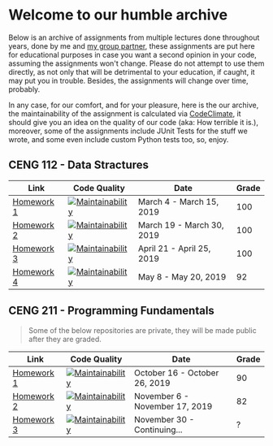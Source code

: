 # Welcome to our humble archive

Below is an archive of assignments from multiple lectures done throughout years, done by me and [my group partner](https://github.com/oquzhax), these assignments are put here for educational purposes in case you want a second opinion in your code, assuming the assignments won't change. Please do not attempt to use them directly, as not only that will be detrimental to your education, if caught, it may put you in trouble. Besides, the assignments will change over time, probably.

In any case, for our comfort, and for your pleasure, here is the our archive, the maintainability of the assignment is calculated via [CodeClimate](https://codeclimate.com), it should give you an idea on the quality of our code (aka: How terrible it is.), moreover, some of the assignments include JUnit Tests for the stuff we wrote, and some even include custom Python tests too, so, enjoy.

## CENG 112 - Data Stractures

Link | Code Quality | Date | Grade
-----|--------------|------ | -----
[Homework 1](https://github.com/ambertide/G10_CENG211_HW1) | [![Maintainability](https://img.shields.io/codeclimate/maintainability/ambertide/G10_CENG211_HW1?label=%20)](https://codeclimate.com/github/ambertide/G10_CENG211_HW1/maintainability) | March 4 - March 15, 2019 | 100
[Homework 2](https://github.com/ambertide/G10_CENG112_HW2) | [![Maintainability](https://img.shields.io/codeclimate/maintainability/ambertide/G10_CENG112_HW2?label=%20)](https://codeclimate.com/github/ambertide/G10_CENG112_HW2/maintainability) | March 19 - March 30, 2019 | 100
[Homework 3](https://github.com/oquzhax/G10_CENG112_HW3) | [![Maintainability](https://img.shields.io/codeclimate/maintainability/oquzhax/G10_CENG112_HW3?label=%20)](https://codeclimate.com/github/oquzhax/G10_CENG112_HW3/maintainability) | April 21 - April 25, 2019 | 100
[Homework 4](https://github.com/ambertide/G10_CENG112_HW4) | [![Maintainability](https://img.shields.io/codeclimate/maintainability/ambertide/G10_CENG112_HW4?label=%20)](https://codeclimate.com/github/ambertide/G10_CENG112_HW4/maintainability) | May 8 - May 20, 2019 | 92

## CENG 211 - Programming Fundamentals

> Some of the below repositories are private, they will be made public after they are graded.

Link | Code Quality | Date | Grade
-----|------------- |------ | -----
[Homework 1](https://github.com/ambertide/G03_CENG211_HW1) | [![Maintainability](https://img.shields.io/codeclimate/maintainability/ambertide/G03_CENG211_HW1?label=%20)](https://codeclimate.com/github/ambertide/G03_CENG211_HW1/maintainability) | October 16 - October 26, 2019 | 90
[Homework 2](https://github.com/oquzhax/G03_CENG211_HW2) | [![Maintainability](https://img.shields.io/codeclimate/maintainability/oquzhax/G03_CENG211_HW2?label=%20)](https://codeclimate.com/github/oquzhax/G03_CENG211_HW2/maintainability) | November 6 - November 17, 2019 | 82
[Homework 3](https://github.com/ambertide/G03_CENG211_HW3) | [![Maintainability](https://img.shields.io/codeclimate/maintainability/ambertide/G03_CENG211_HW3?label=%20)](https://codeclimate.com/github/ambertide/G03_CENG211_HW3/maintainability) | November 30 - Continuing...| ?
